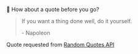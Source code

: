 📣 How about a quote before you go?

> If you want a thing done well, do it yourself.
>
> <p>- Napoleon</p>

Quote requested from [Random Quotes API](https://github.com/lukePeavey/quotable)
